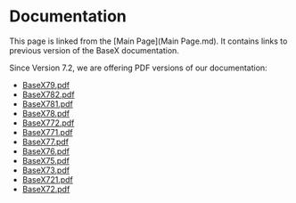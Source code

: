 
# Documentation
 


 
This page is linked from the [Main Page](Main Page.md). It contains links to previous version of the BaseX documentation. 

 
Since Version 7.2, we are offering PDF versions of our documentation: 

  * [BaseX79.pdf](http://files.basex.org/releases/7.9/BaseX79.pdf)
 * [BaseX782.pdf](http://files.basex.org/releases/7.8.2/BaseX782.pdf)
 * [BaseX781.pdf](http://files.basex.org/releases/7.8.1/BaseX781.pdf)
 * [BaseX78.pdf](http://files.basex.org/releases/7.8/BaseX78.pdf)
 * [BaseX772.pdf](http://files.basex.org/releases/7.7.2/BaseX772.pdf)
 * [BaseX771.pdf](http://files.basex.org/releases/7.7.1/BaseX771.pdf)
 * [BaseX77.pdf](http://files.basex.org/releases/7.7/BaseX77.pdf)
 * [BaseX76.pdf](http://files.basex.org/releases/7.6/BaseX76.pdf)
 * [BaseX75.pdf](http://files.basex.org/releases/7.5/BaseX75.pdf)
 * [BaseX73.pdf](http://files.basex.org/releases/7.3/BaseX73.pdf)
 * [BaseX721.pdf](http://files.basex.org/releases/7.2.1/BaseX721.pdf)
 * [BaseX72.pdf](http://files.basex.org/releases/7.2/BaseX72.pdf)
